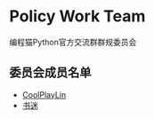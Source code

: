 # Policy Work Team

编程猫Python官方交流群群规委员会

## 委员会成员名单
- [CoolPlayLin](https://github.com/CoolPlayLin)
- [书迷](https://github.com/jsrcode)

